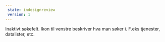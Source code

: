 ```yaml
---
 state: indesignreview
 version: 1
---
```

Inaktivt søkefelt. Ikon til venstre beskriver hva man søker i. F.eks tjenester, datalister, etc.
